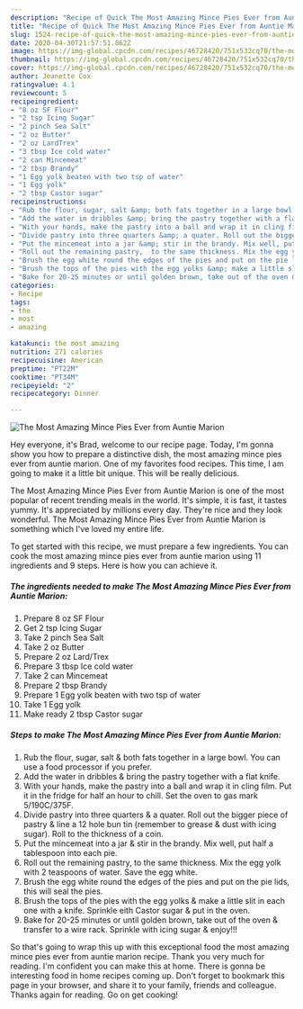 ```yaml
---
description: "Recipe of Quick The Most Amazing Mince Pies Ever from Auntie Marion"
title: "Recipe of Quick The Most Amazing Mince Pies Ever from Auntie Marion"
slug: 1524-recipe-of-quick-the-most-amazing-mince-pies-ever-from-auntie-marion
date: 2020-04-30T21:57:51.862Z
image: https://img-global.cpcdn.com/recipes/46728420/751x532cq70/the-most-amazing-mince-pies-ever-from-auntie-marion-recipe-main-photo.jpg
thumbnail: https://img-global.cpcdn.com/recipes/46728420/751x532cq70/the-most-amazing-mince-pies-ever-from-auntie-marion-recipe-main-photo.jpg
cover: https://img-global.cpcdn.com/recipes/46728420/751x532cq70/the-most-amazing-mince-pies-ever-from-auntie-marion-recipe-main-photo.jpg
author: Jeanette Cox
ratingvalue: 4.1
reviewcount: 5
recipeingredient:
- "8 oz SF Flour"
- "2 tsp Icing Sugar"
- "2 pinch Sea Salt"
- "2 oz Butter"
- "2 oz LardTrex"
- "3 tbsp Ice cold water"
- "2 can Mincemeat"
- "2 tbsp Brandy"
- "1 Egg yolk beaten with two tsp of water"
- "1 Egg yolk"
- "2 tbsp Castor sugar"
recipeinstructions:
- "Rub the flour, sugar, salt &amp; both fats together in a large bowl.  You can use a food processor if you prefer."
- "Add the water in dribbles &amp; bring the pastry together with a flat knife."
- "With your hands, make the pastry into a ball and wrap it in cling film. Put it in the fridge for half an hour to chill. Set the oven to gas mark 5/190C/375F."
- "Divide pastry into three quarters &amp; a quater. Roll out the bigger piece of pastry &amp; line a 12 hole bun tin (remember to grease &amp; dust with icing sugar). Roll to the thickness of a coin."
- "Put the mincemeat into a jar &amp; stir in the brandy. Mix well, put half a tablespoon into each pie."
- "Roll out the remaining pastry,  to the same thickness. Mix the egg yolk with 2 teaspoons of water.  Save the egg white."
- "Brush the egg white round the edges of the pies and put on the pie lids, this will seal the pies."
- "Brush the tops of the pies with the egg yolks &amp; make a little slit in each one with a knife. Sprinkle eith Castor sugar &amp; put in the oven."
- "Bake for 20-25 minutes or until golden brown, take out of the oven &amp; transfer to a wire rack. Sprinkle with icing sugar &amp; enjoy!!!"
categories:
- Recipe
tags:
- the
- most
- amazing

katakunci: the most amazing 
nutrition: 271 calories
recipecuisine: American
preptime: "PT22M"
cooktime: "PT34M"
recipeyield: "2"
recipecategory: Dinner

---
```



![The Most Amazing Mince Pies Ever from Auntie Marion](https://img-global.cpcdn.com/recipes/46728420/751x532cq70/the-most-amazing-mince-pies-ever-from-auntie-marion-recipe-main-photo.jpg)

Hey everyone, it's Brad, welcome to our recipe page. Today, I'm gonna show you how to prepare a distinctive dish, the most amazing mince pies ever from auntie marion. One of my favorites food recipes. This time, I am going to make it a little bit unique. This will be really delicious.



The Most Amazing Mince Pies Ever from Auntie Marion is one of the most popular of recent trending meals in the world. It's simple, it is fast, it tastes yummy. It's appreciated by millions every day. They're nice and they look wonderful. The Most Amazing Mince Pies Ever from Auntie Marion is something which I've loved my entire life.


To get started with this recipe, we must prepare a few ingredients. You can cook the most amazing mince pies ever from auntie marion using 11 ingredients and 9 steps. Here is how you can achieve it.

<!--inarticleads1-->

##### The ingredients needed to make The Most Amazing Mince Pies Ever from Auntie Marion:

1. Prepare 8 oz SF Flour
1. Get 2 tsp Icing Sugar
1. Take 2 pinch Sea Salt
1. Take 2 oz Butter
1. Prepare 2 oz Lard/Trex
1. Prepare 3 tbsp Ice cold water
1. Take 2 can Mincemeat
1. Prepare 2 tbsp Brandy
1. Prepare 1 Egg yolk beaten with two tsp of water
1. Take 1 Egg yolk
1. Make ready 2 tbsp Castor sugar




<!--inarticleads2-->

##### Steps to make The Most Amazing Mince Pies Ever from Auntie Marion:

1. Rub the flour, sugar, salt &amp; both fats together in a large bowl.  You can use a food processor if you prefer.
1. Add the water in dribbles &amp; bring the pastry together with a flat knife.
1. With your hands, make the pastry into a ball and wrap it in cling film. Put it in the fridge for half an hour to chill. Set the oven to gas mark 5/190C/375F.
1. Divide pastry into three quarters &amp; a quater. Roll out the bigger piece of pastry &amp; line a 12 hole bun tin (remember to grease &amp; dust with icing sugar). Roll to the thickness of a coin.
1. Put the mincemeat into a jar &amp; stir in the brandy. Mix well, put half a tablespoon into each pie.
1. Roll out the remaining pastry,  to the same thickness. Mix the egg yolk with 2 teaspoons of water.  Save the egg white.
1. Brush the egg white round the edges of the pies and put on the pie lids, this will seal the pies.
1. Brush the tops of the pies with the egg yolks &amp; make a little slit in each one with a knife. Sprinkle eith Castor sugar &amp; put in the oven.
1. Bake for 20-25 minutes or until golden brown, take out of the oven &amp; transfer to a wire rack. Sprinkle with icing sugar &amp; enjoy!!!




So that's going to wrap this up with this exceptional food the most amazing mince pies ever from auntie marion recipe. Thank you very much for reading. I'm confident you can make this at home. There is gonna be interesting food in home recipes coming up. Don't forget to bookmark this page in your browser, and share it to your family, friends and colleague. Thanks again for reading. Go on get cooking!
